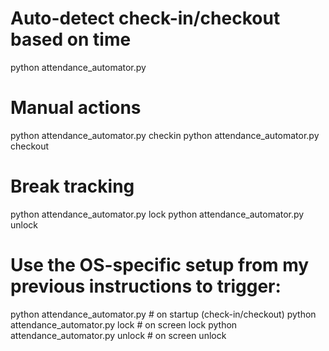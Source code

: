 # Auto-detect check-in/checkout based on time
python attendance_automator.py

# Manual actions
python attendance_automator.py checkin
python attendance_automator.py checkout

# Break tracking
python attendance_automator.py lock
python attendance_automator.py unlock

# Use the OS-specific setup from my previous instructions to trigger:
python attendance_automator.py # on startup (check-in/checkout)
python attendance_automator.py lock # on screen lock
python attendance_automator.py unlock # on screen unlock